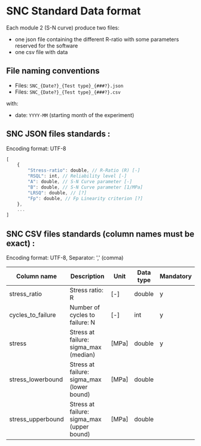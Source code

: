 # SNC Standard Data format

Each module 2 (S-N curve) produce two files:
* one json file containing the different R-ratio with some parameters reserved for the software
* one csv file with data

## File naming conventions

* Files: `SNC_{Date?}_{Test type}_{###?}.json`
* Files: `SNC_{Date?}_{Test type}_{###?}.csv`

with:

* date: `YYYY-MM` (starting month of the experiment)



## SNC JSON files standards :

Encoding format: UTF-8

```javascript
[
	{
		"Stress-ratio": double, // R-Ratio (R) [-]
		"RSQL": int, // Reliability level [-]
		"A": double, // S-N Curve parameter [-]
		"B": double, // S-N Curve parameter [1/MPa]
		"LRSQ": double, // [?]
		"Fp": double, // Fp Linearity criterion [?]
	},
	...
]
```

## SNC CSV files standards (column names must be exact) :

Encoding format: UTF-8, Separator: ',' (comma)


| Column name          | Description                                        | Unit  | Data type | Mandatory  |
|----------------------|----------------------------------------------------|-------|-----------|------------|
| stress_ratio         | Stress ratio: R                                    | [-]   | double    | y          |
| cycles_to_failure    | Number of cycles to failure: N                     | [-]   | int       | y          |
| stress               | Stress at failure: sigma_max (median)              | [MPa] | double    | y          |
| stress_lowerbound    | Stress at failure: sigma_max (lower bound)         | [MPa] | double    |            |
| stress_upperbound    | Stress at failure: sigma_max (upper bound)         | [MPa] | double    |            |

